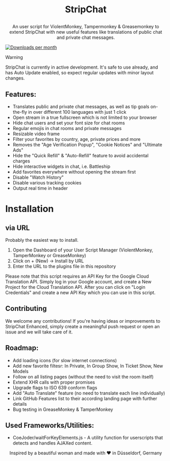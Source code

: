 # <p align="center">StripChat</p>
<p align="center">An user script for ViolentMonkey, Tampermonkey & Greasemonkey to extend StripChat with new useful features like translations of public chat and private chat messages.</p>

[![Downloads per month](https://shields.io/github/downloads/mewcrazy/StripChat-Enhanced/total)]((https://github.com/mewcrazy/StripChat-Enhanced/archive/refs/heads/main.zip))


> [!WARNING]  
> StripChat is currently in active development. It's safe to use already, and has Auto Update enabled, so expect regular updates with minor layout changes.

## Features:
- Translates public and private chat messages, as well as tip goals on-the-fly in over different 100 languages with just 1 click
- Open stream in a true fullscreen which is not limited to your browser
- Hide chat users and set your font size for chat rooms
- Regular emojis in chat rooms and private messages
- Resizable video frame
- Filter your favorites by country, age, private prices and more
- Removes the "Age Verification Popup", "Cookie Notices" and "Ultimate Ads"
- Hide the "Quick Refill" & "Auto-Refill" feature to avoid accidental charges
- Hide interactive widgets in chat, i.e. Battleship
- Add favorites everywhere without opening the stream first
- Disable "Watch History"
- Disable various tracking cookies
- Output real time in header

# Installation
## via URL
Probably the easiest way to install. 

1. Open the Dashboard of your User Script Manager (ViolentMonkey, TamperMonkey or GreaseMonkey)
2. Click on + (New) -> Install by URL
3. Enter the URL to the plugins file in this repository

Please note that this script requires an API Key for the Google Cloud Translation API. Simply log in your Google account, and create a New Project for the Cloud Translation API. After you can click on "Login Credentials" and create a new API Key which you can use in this script.

## Contributing
We welcome any contributions! If you're having ideas or improvements to StripChat Enhanced, simply create a meaningful push request or open an issue and we will take care of it.

## Roadmap:
- Add loading icons (for slow internet connections)
- Add new favorite filtesr: In Private, In Group Show, In Ticket Show, New Models
- Follow on all listing pages (without the need to visit the room itself)
- Extend XHR calls with proper promises
- Upgrade flags to ISO 639 conform flags
- Add "Auto Translate" feature (no need to translate each line individually)
- Link GitHub Features list to their according landing page with further details
- Bug testing in GreaseMonkey & TamperMonkey

## Used Frameworks/Utilities:
- CoeJoder/waitForKeyElements.js - A utility function for userscripts that detects and handles AJAXed content.





<p id="aalliyahh" align="center">Inspired by a beautiful woman and made with ❤️ in Düsseldorf, Germany</p>